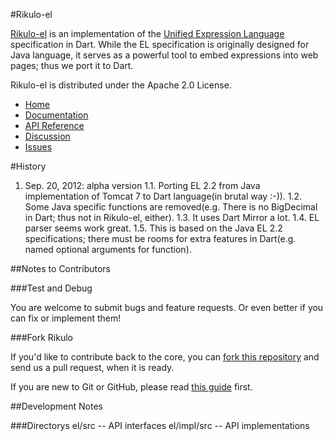 #Rikulo-el

[Rikulo-el](http://rikulo.org) is an implementation of the [Unified Expression Language](http://en.wikipedia.org/wiki/Unified_Expression_Language) specification in Dart.
While the EL specification is originally designed for Java language, it serves as a powerful tool to embed expressions into web pages; thus we port it to Dart.

Rikulo-el is distributed under the Apache 2.0 License.

* [Home](http://rikulo.org)
* [Documentation](http://docs.rikulo.org)
* [API Reference](http://api.rikulo.org)
* [Discussion](http://stackoverflow.com/questions/tagged/rikulo)
* [Issues](https://github.com/rikulo/rikulo-el/issues)

#History
1. Sep. 20, 2012: alpha version
	1.1. Porting EL 2.2 from Java implementation of Tomcat 7 to Dart language(in brutal way :-)).
	1.2. Some Java specific functions are removed(e.g. There is no BigDecimal in Dart; thus not in Rikulo-el, either).
	1.3. It uses Dart Mirror a lot.
	1.4. EL parser seems work great.
	1.5. This is based on the Java EL 2.2 specifications; there must be rooms for extra features in Dart(e.g. named optional arguments for function).

##Notes to Contributors

###Test and Debug

You are welcome to submit bugs and feature requests. Or even better if you can fix or implement them!

###Fork Rikulo

If you'd like to contribute back to the core, you can [fork this repository](https://help.github.com/articles/fork-a-repo) and send us a pull request, when it is ready.

If you are new to Git or GitHub, please read [this guide](https://help.github.com/) first.

##Development Notes

###Directorys
el/src -- API interfaces
el/impl/src -- API implementations